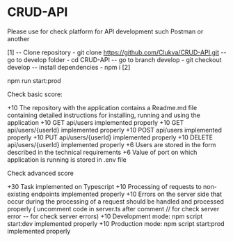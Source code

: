 # CRUD-API

Please use for check platform for API development such Postman or another

[1]
-- Clone repository - git clone https://github.com/Clukva/CRUD-API.git
-- go to develop folder - cd CRUD-API
-- go to branch develop - git checkout develop
-- install dependencies - npm i
[2]

npm run start:prod

Check basic score:

+10 The repository with the application contains a Readme.md file containing detailed instructions for installing, running and using the application
+10 GET api/users implemented properly
+10 GET api/users/{userId} implemented properly
+10 POST api/users implemented properly
+10 PUT api/users/{userId} implemented properly
+10 DELETE api/users/{userId} implemented properly
+6 Users are stored in the form described in the technical requirements
+6 Value of port on which application is running is stored in .env file

Check advanced score

+30 Task implemented on Typescript
+10 Processing of requests to non-existing endpoints implemented properly
+10 Errors on the server side that occur during the processing of a request should be handled and processed properly
( uncomment code in server.ts after comment // for check server error -- for check server errors)
+10 Development mode: npm script start:dev implemented properly
+10 Production mode: npm script start:prod implemented properly
